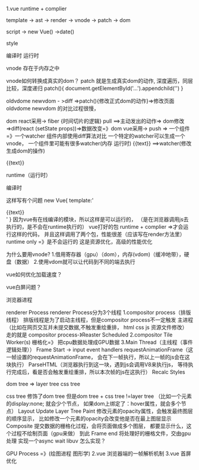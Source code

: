 
1.vue runtime + complier

template -> ast -> render -> vnode -> patch -> dom

script   -> new Vue() ->date()

style


编译时
运行时

vnode 存在于内存之中

vnode如何转换成真实的dom？
patch 就是生成真实dom的动作,
深度遍历，同层比较，深度递归
patch(){
  document.getElementById('...').appendchild('')
}

oldvdome newvdom - >diff =>patch(){修改正式dom的动作}=>修改页面 
oldvdome newvdom 的对比过程很慢，



dom
react采用-> fiber {时间切片的逻辑}
pull ==>主动发出的动作=> dom修改=>diff(react (setState props))=>数据改变=》dom
vue采用->
push =>
一个组件=》一个watcher 组件内部使用diff算法对比
一个特定的watcher可以生成一个vnode，
一个组件里可能有很多watcher(内存 运行时)
{{text}} ==>watcher(修改生成dom的操作)
<div>{{text}} 

runtime（运行时） 


编译时

这样写有个问题
new Vue{
  template:'<div>{{text}}</div>'
}
因为vue有在线编译的模块，所以这样是可以运行的，
（是在浏览器调用js去执行的，是不会在runtime执行的）
vue打好的包
runtime + complier =>才会运行这样的代码，
并且这样调用了两个包，性能很差（应该写在render方法里）
runtime only =》是不会运行的
这是资源优化，高级的性能优化


为什么要用vnode?
1.借用寄存器（gpu）（dom），内存(vdom)（缓冲地带），硬盘（数据）
2.使用vdom就可以让代码到不同的端去执行


vue如何优化加载速度？

vue白屏问题？

浏览器进程

renderer Process
renderer Process分为3个线程
1.compositor process（排版线程）
排版线程是为了启动主线程，但是compositor process不一定触发
主进程（比如在网页交互并未提交数据,不触发重绘重排，
html css js 资源文件修改）
走的就是
compositor process-》Reaster Scheduled
2.compositor Tile Worker(s)
栅格化=》 把cpu数据处理成GPU数据
3.Main Thread（主线程（事件 逻辑处理））
Frame Start -> input event handlers 
requestAnimationFrame（这一帧设置的requestAnimationFrame，
会在下一帧执行，所以上一帧的js会在这块执行）
ParseHTML（浏览器执行到这一块，遇到js会调用V8来执行js，
等待执行完成后，看是否会触发重绘重排，所以本次帧的js在这执行）
Recalc Styles

dom tree
          => layer tree
css tree

css tree 修饰了dom tree 但是dom tree + css tree !=layer tree
（比如一个元素的display:none; 就会少个节点，
如果dom上绑定了：hover属性，就会多个节点）
Layout
Update Layer Tree
Paint 
修改元素的opacity属性，会触发最终图层的顺序显示，
比如修改一个元素的opacity会改变他是否在最上图层显示
Composite
提交数据的栅格化过程，会将页面做成多个图层，
都要显示什么，这个过程不绘制页面（gpu来做）
到此 
Frame end
将处理好的栅格文件，交由gpu处理
实现一个async wait
libuv 怎么实现？



GPU Process =》(绘图进程 图形学)
2.vue 浏览器端的一帧解析机制
3.vue 首屏优化